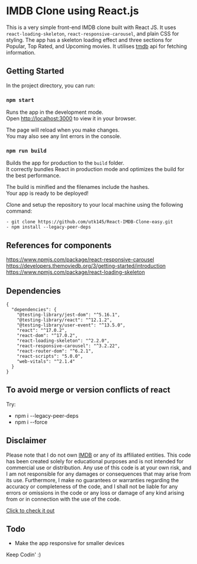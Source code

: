 # IMDB Clone using React.js

This is a very simple front-end IMDB clone built with React JS. It uses `react-loading-skeleton`, `react-responsive-carousel`, and plain CSS for styling. The app has a skeleton loading effect and three sections for Popular, Top Rated, and Upcoming movies. It utilises [tmdb](https://developers.themoviedb.org/3/getting-started/introduction) api for fetching information. 

## Getting Started

In the project directory, you can run:

### `npm start`

Runs the app in the development mode.\
Open [http://localhost:3000](http://localhost:3000) to view it in your browser.

The page will reload when you make changes.\
You may also see any lint errors in the console.



### `npm run build`

Builds the app for production to the `build` folder.\
It correctly bundles React in production mode and optimizes the build for the best performance.

The build is minified and the filenames include the hashes.\
Your app is ready to be deployed!


Clone and setup the repository to your local machine using the following command:

    - git clone https://github.com/utk145/React-IMDB-Clone-easy.git
    - npm install --legacy-peer-deps
 
## References for components
https://www.npmjs.com/package/react-responsive-carousel
https://developers.themoviedb.org/3/getting-started/introduction
https://www.npmjs.com/package/react-loading-skeleton


## Dependencies

```
{
  "dependencies": {
    "@testing-library/jest-dom": "^5.16.1",
    "@testing-library/react": "^12.1.2",
    "@testing-library/user-event": "^13.5.0",
    "react": "^17.0.2",
    "react-dom": "^17.0.2",
    "react-loading-skeleton": "^2.2.0",
    "react-responsive-carousel": "^3.2.22",
    "react-router-dom": "^6.2.1",
    "react-scripts": "5.0.0",
    "web-vitals": "^2.1.4"
  }
}

```

## To avoid merge or version conflicts of react 

Try:

- npm i --legacy-peer-deps
- npm i --force


## Disclaimer

Please note that I do not own [IMDB](imdb.com) or any of its affiliated entities. This code has been created solely for educational purposes and is not intended for commercial use or distribution. Any use of this code is at your own risk, and I am not responsible for any damages or consequences that may arise from its use. Furthermore, I make no guarantees or warranties regarding the accuracy or completeness of the code, and I shall not be liable for any errors or omissions in the code or any loss or damage of any kind arising from or in connection with the use of the code.


[Click to check it out](https://utproj-imdb-vvsimple-react-clone1-2to.pages.dev/)


## Todo

- Make the app responsive for smaller devices


Keep Codin' :)
